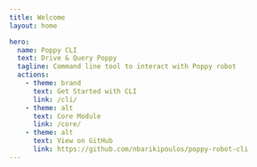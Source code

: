 ```yaml
---
title: Welcome
layout: home

hero:
  name: Poppy CLI
  text: Drive & Query Poppy
  tagline: Command line tool to interact with Poppy robot
  actions:
    - theme: brand
      text: Get Started with CLI
      link: /cli/
    - theme: alt
      text: Core Module
      link: /core/
    - theme: alt
      text: View on GitHub
      link: https://github.com/nbarikipoulos/poppy-robot-cli
---
```

